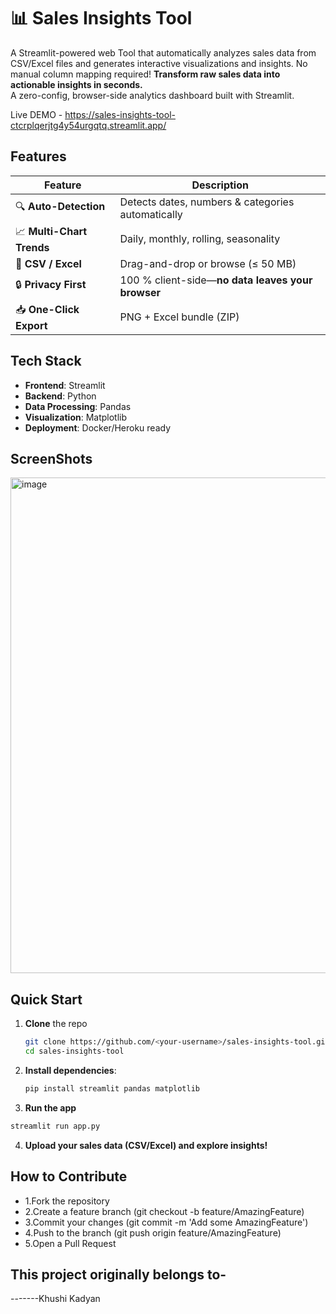 # 📊 Sales Insights Tool

A Streamlit-powered web Tool that automatically analyzes sales data from CSV/Excel files and generates interactive visualizations and insights. No manual column mapping required!
**Transform raw sales data into actionable insights in seconds.**  
A zero-config, browser-side analytics dashboard built with Streamlit.

Live DEMO - https://sales-insights-tool-ctcrplqerjtg4y54urgqtq.streamlit.app/

##  Features

| Feature | Description |
|---------|-------------|
| 🔍 **Auto-Detection** | Detects dates, numbers & categories automatically |
| 📈 **Multi-Chart Trends** | Daily, monthly, rolling, seasonality  |
| 📁 **CSV / Excel** | Drag-and-drop or browse (≤ 50 MB) |
| 🔒 **Privacy First** | 100 % client-side—**no data leaves your browser** |
| 📥 **One-Click Export** | PNG + Excel bundle (ZIP) |


##  Tech Stack

- **Frontend**: Streamlit
- **Backend**: Python
- **Data Processing**: Pandas
- **Visualization**: Matplotlib
- **Deployment**: Docker/Heroku ready

##  ScreenShots
<img width="1893" height="793" alt="image" src="https://github.com/user-attachments/assets/9a124b0a-bc08-49d1-a27d-fad2603de552" />


## Quick Start

1. **Clone** the repo  
   ```bash
   git clone https://github.com/<your-username>/sales-insights-tool.git
   cd sales-insights-tool

2. **Install dependencies**:
   ```bash
   pip install streamlit pandas matplotlib
   ```
3. **Run the app**
```bash
streamlit run app.py
```
4. **Upload your sales data (CSV/Excel) and explore insights!**

## How to Contribute

- 1.Fork the repository
- 2.Create a feature branch (git checkout -b feature/AmazingFeature)
- 3.Commit your changes (git commit -m 'Add some AmazingFeature')
- 4.Push to the branch (git push origin feature/AmazingFeature)
- 5.Open a Pull Request

## This project originally belongs to-
-------Khushi Kadyan



